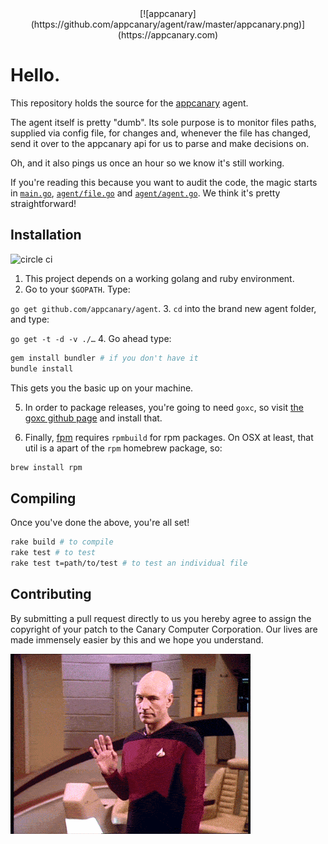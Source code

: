 <div style="text-align:center">[![appcanary](https://github.com/appcanary/agent/raw/master/appcanary.png)](https://appcanary.com)</div>

# Hello.

This repository holds the source for the [appcanary](https://appcanary.com) agent. 

The agent itself is pretty "dumb". Its sole purpose is to monitor files paths, supplied via config file, for changes and, whenever the file has changed, send it over to the appcanary api for us to parse and make decisions on.

Oh, and it also pings us once an hour so we know it's still working.

If you're reading this because you want to audit the code, the magic starts in [`main.go`](https://github.com/appcanary/agent/blob/master/main.go), [`agent/file.go`](https://github.com/appcanary/agent/blob/master/agent/file.go) and [`agent/agent.go`](https://github.com/appcanary/agent/blob/master/agent/agent.go). We think it's pretty straightforward!

## Installation
![circle ci](https://circleci.com/gh/appcanary/agent.png?circle-token=e005a24f2a9e1202caede198cb41d3c09e3eccd6)

1. This project depends on a working golang and ruby environment. 
2. Go to your `$GOPATH`. Type: 

  `go get github.com/appcanary/agent`.
3. `cd` into the brand new agent folder, and type: 

  `go get -t -d -v ./…`
4. Go ahead type: 

  ```bash
gem install bundler # if you don't have it
bundle install
```

This gets you the basic up on your machine.

5. In order to package releases, you're going to need `goxc`, so visit [the goxc github page](https://github.com/laher/goxc) and install that.

6. Finally, [fpm](https://github.com/jordansissel/fpm/) requires `rpmbuild` for rpm packages. On OSX at least, that util is a apart of the `rpm` homebrew package, so:

```bash
brew install rpm
```

## Compiling

Once you've done the above, you're all set!

```bash
rake build # to compile
rake test # to test
rake test t=path/to/test # to test an individual file
```

## Contributing

By submitting a pull request directly to us you hereby agree to assign the copyright of your patch to the Canary Computer Corporation. Our lives are made immensely easier by this and we hope you understand.


![hullo](https://github.com/appcanary/agent/raw/master/readme.gif)
